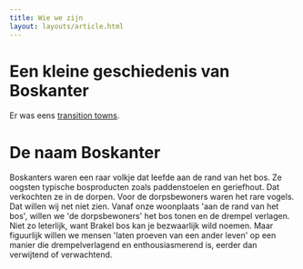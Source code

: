 ```yaml
---
title: Wie we zijn
layout: layouts/article.html
---
```


# Een kleine geschiedenis van Boskanter

Er was eens [transition towns](nl/principles/transition_towns).

# De naam Boskanter

Boskanters waren een raar volkje dat leefde aan de rand van het bos. Ze oogsten typische bosproducten zoals paddenstoelen en geriefhout. Dat verkochten ze in de dorpen. Voor de dorpsbewoners waren het rare vogels. Dat willen wij net niet zien. Vanaf onze woonplaats 'aan de rand van het bos', willen we 'de dorpsbewoners' het bos tonen en de drempel verlagen. Niet zo leterlijk, want Brakel bos kan je bezwaarlijk wild noemen. Maar figuurlijk willen we mensen 'laten proeven van een ander leven' op een manier die drempelverlagend en enthousiasmerend is, eerder dan verwijtend of verwachtend.
